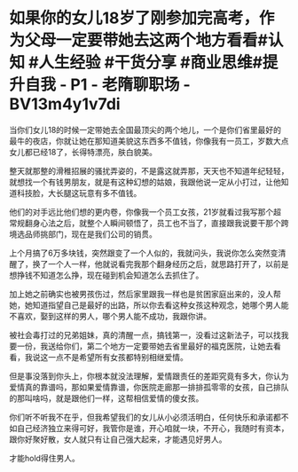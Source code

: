 # 如果你的女儿18岁了刚参加完高考，作为父母一定要带她去这两个地方看看#认知 #人生经验 #干货分享 #商业思维#提升自我 - P1 - 老隋聊职场 - BV13m4y1v7di

当你们女儿18的时候一定带她去全国最顶尖的两个地儿，一个是你们省里最好的最牛的夜店，你就让她在那知道美貌这东西多不值钱，你像我有一员工，岁数大点女儿都已经18了，长得特漂亮，肤白貌美。

整天就那整的滑稚招展的骚扰弄姿的，不是露这就弄那，天天也不知道年纪轻轻，就想找一个有钱男朋友，就是有这种幻想的姑娘，我跟他说一定从小打过，让他知道科技脸，大长腿这玩意有多不值钱。

他们的对手远比他们想的更内卷，你像我一个员工女孩，21岁就看过我写那个超常规翻身心法之后，就整个人瞬间顿悟了，员工也不当了，直接跟我说要干那个跨境选品师挑部门，现在是我们公司的销贯。

上个月搞了6万多块钱，突然跟变了一个人似的，我就问头，我说你怎么突然变清醒了，换了一个人一样，他就说看完我那个翻身经历之后，就思路打开了，以前是想挣钱不知道怎么挣，现在碰到机会知道怎么去抓住了。

加上她之前确实也被男孩伤过，然后家里跟我一样也是贫困家庭出来的，没人帮她，她知道指望自己是最好的出路，所以你去看这种女孩这种观念，她哪个男人能不喜欢，娶到这样的男人，哪个男人能不成功，我跟你讲。

被社会毒打过的兄弟姐妹，真的清醒一点，搞钱第一，没看过这新法子，可以找我要一份，我送给你们，第二个地方一定要带她去省里最好的福克医院，让她去看看，我说这一点不是希望所有女孩都特别相继爱情。

但是事没落到你头上，你根本就没法理解，爱情跟责任的差距究竟有多大，你认为爱情真的靠谱吗，那如果爱情靠谱，你医院走廊那一排排孤零零的女孩，自己排队的那叫啥吗，就是跟他们一样，这帮相信爱情的傻女孩。

你们听不听我不在乎，但我希望我们的女儿从小必须活明白，任何快乐和承诺都不如自己经济独立来得可好，我管你是谁，开心咱就一块，不开心，我随时有资本，跟你好聚好散，女人就只有让自己强大起来，才能遇见好男人。

才能hold得住男人。
